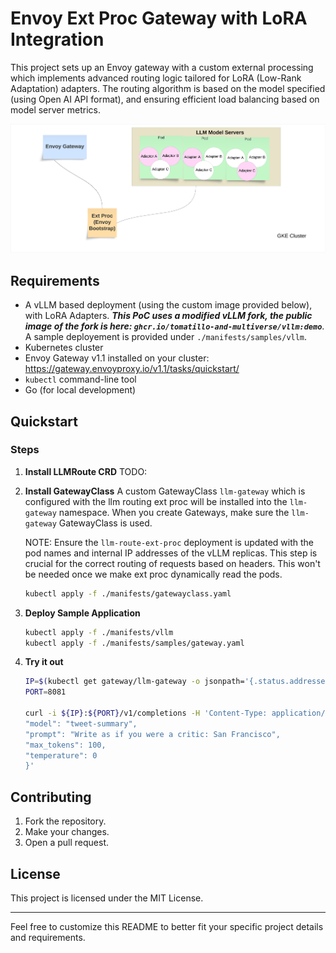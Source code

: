 # Envoy Ext Proc Gateway with LoRA Integration

This project sets up an Envoy gateway with a custom external processing which  implements advanced routing logic tailored for LoRA (Low-Rank Adaptation) adapters. The routing algorithm is based on the model specified (using Open AI API format), and ensuring efficient load balancing based on model server metrics.

![alt text](./doc/envoy-gateway-bootstrap.png)

## Requirements
- A vLLM based deployment (using the custom image provided below), with LoRA Adapters.  ***This PoC uses a modified vLLM fork, the public image of the fork is here: `ghcr.io/tomatillo-and-multiverse/vllm:demo`***. A sample deployement is provided under `./manifests/samples/vllm`.
- Kubernetes cluster
- Envoy Gateway v1.1 installed on your cluster: https://gateway.envoyproxy.io/v1.1/tasks/quickstart/
- `kubectl` command-line tool
- Go (for local development)

## Quickstart

### Steps
1. **Install LLMRoute CRD**
   TODO:

1. **Install GatewayClass**
   A custom GatewayClass `llm-gateway` which is configured with the llm routing ext proc will be installed into the `llm-gateway` namespace. When you create Gateways, make sure the `llm-gateway` GatewayClass is used.

   NOTE: Ensure the `llm-route-ext-proc` deployment is updated with the pod names and internal IP addresses of the vLLM replicas. This step is crucial for the correct routing of requests based on headers. This won't be needed once we make ext proc dynamically read the pods.

   ```bash
   kubectl apply -f ./manifests/gatewayclass.yaml
   ```
1. **Deploy Sample Application**
   
   ```bash
   kubectl apply -f ./manifests/vllm
   kubectl apply -f ./manifests/samples/gateway.yaml
   ```

2. **Try it out** 
   ```bash
   IP=$(kubectl get gateway/llm-gateway -o jsonpath='{.status.addresses[0].value}')
   PORT=8081

   curl -i ${IP}:${PORT}/v1/completions -H 'Content-Type: application/json' -d '{
   "model": "tweet-summary",
   "prompt": "Write as if you were a critic: San Francisco",
   "max_tokens": 100,
   "temperature": 0
   }'
   ```

## Contributing

1. Fork the repository.
1. Make your changes.
1. Open a pull request.

## License

This project is licensed under the MIT License.

---

Feel free to customize this README to better fit your specific project details and requirements.
